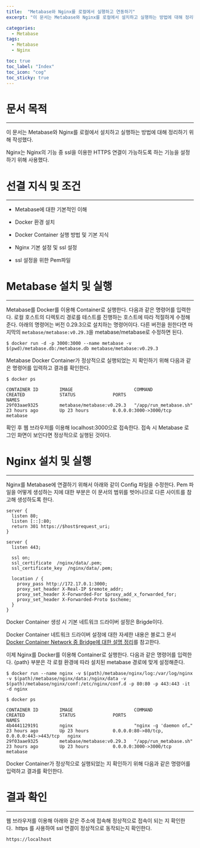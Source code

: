 ```yaml
---
title:  "Metabase와 Nginx를 로컬에서 실행하고 연동하기"
excerpt: "이 문서는 Metabase와 Nginx를 로컬에서 설치하고 실행하는 방법에 대해 정리하기 위해 작성했다."

categories:
  - Metabase
tags:
  - Metabase
  - Nginx

toc: true
toc_label: "Index"
toc_icon: "cog"
toc_sticky: true
---
```


문서 목적
=====

* * *

이 문서는 Metabase와 Nginx를 로컬에서 설치하고 실행하는 방법에 대해 정리하기 위해 작성했다.

Nginx는 Nginx의 기능 중 ssl을 이용한 HTTPS 연결이 가능하도록 하는 기능을 설정하기 위해 사용했다.

선결 지식 및 조건
==========

* * *

*   Metabase에 대한 기본적인 이해
    
*   Docker 환경 설치
    
*   Docker Container 실행 방법 및 기본 지식
    
*   Nginx 기본 설정 및 ssl 설정
    
*   ssl 설정을 위한 Pem파일
    

Metabase 설치 및 실행 
=================

* * *

Metabase를 Docker를 이용해 Container로 실행한다. 다음과 같은 명령어를 입력한다. 로컬 호스트의 디렉토리 경로를 테스트를 진행하는 호스트에 따라 적절하게 수정해준다. 아래의 명령어는 버전 0.29.3으로 설치하는 명령어이다. 다른 버전을 원한다면 마지막의 `metabase/metabase:v0.29.3`을 metabase/metabase로 수정하면 된다.

```
$ docker run -d -p 3000:3000 --name metabase -v $(pwd)/metabase.db:/metabase.db metabase/metabase:v0.29.3
```

Metabase Docker Container가 정상적으로 실행되었는 지 확인하기 위해 다음과 같은 명령어를 입력하고 결과를 확인한다.

```
$ docker ps

CONTAINER ID        IMAGE                       COMMAND                  CREATED             STATUS              PORTS                                      NAMES
29f03aae9325        metabase/metabase:v0.29.3   "/app/run_metabase.sh"   23 hours ago        Up 23 hours         0.0.0.0:3000->3000/tcp                     metabase
```

확인 후 웹 브라우저를 이용해 localhost:3000으로 접속한다. 접속 시 Metabase 로그인 화면이 보인다면 정상적으로 실행된 것이다. 

Nginx 설치 및 실행 
==============

* * *

Nginx를 Metabase에 연결하기 위해서 아래와 같이 Config 파일을 수정한다. Pem 파일을 어떻게 생성하는 지에 대한 부분은 이 문서의 범위를 벗어나므로 다른 사이트를 참고해 생성하도록 한다.

```
server {
  listen 80;
  listen [::]:80;
  return 301 https://$host$request_uri;
}

server {
  listen 443;

  ssl on;
  ssl_certificate  /nginx/data/.pem;
  ssl_certificate_key  /nginx/data/.pem;

  location / { 
    proxy_pass http://172.17.0.1:3000;
    proxy_set_header X-Real-IP $remote_addr;
    proxy_set_header X-Forwarded-For $proxy_add_x_forwarded_for;
    proxy_set_header X-Forwarded-Proto $scheme;
  }
}
```
  

Docker Container 생성 시 기본 네트워크 드라이버 설정은 Brigde이다. 

Docker Container 네트워크 드라이버 설정에 대한 자세한 내용은 블로그 문서 [Docker Container Network 중 Bridge에 대한 설명 정리](https://jangseongwoo.github.io/tags/#docker)를 참고한다. 

  

이제 Nginx를 Docker를 이용해 Container로 실행한다. 다음과 같은 명령어를 입력한다. {path} 부분은 각 로컬 환경에 따라 설치된 metabase 경로에 맞게 설정해준다. 

```
$ docker run --name nginx -v $(path)/metabase/nginx/log:/var/log/nginx -v $(path)/metabase/nginx/data:/nginx/data -v $(path)/metabase/nginx/conf:/etc/nginx/conf.d -p 80:80 -p 443:443 -it -d nginx
```
  
```
$ docker ps

CONTAINER ID        IMAGE                       COMMAND                  CREATED             STATUS              PORTS                                      NAMES
4b4441129191        nginx                       "nginx -g 'daemon of…"   23 hours ago        Up 23 hours         0.0.0.0:80->80/tcp, 0.0.0.0:443->443/tcp   nginx
29f03aae9325        metabase/metabase:v0.29.3   "/app/run_metabase.sh"   23 hours ago        Up 23 hours         0.0.0.0:3000->3000/tcp                     metabase
```

Docker Container가 정상적으로 실행되었는 지 확인하기 위해 다음과 같은 명령어를 입력하고 결과를 확인한다.

  

결과 확인 
======

* * *

웹 브라우저를 이용해 아래와 같은 주소에 접속해 정상적으로 접속이 되는 지 확인한다.  https 를 사용하여 ssl 연결이 정상적으로 동작되는지 확인한다.

```
https://localhost
```